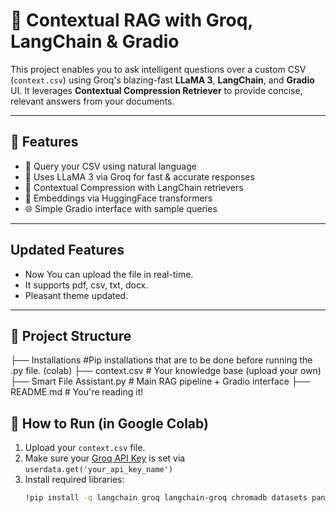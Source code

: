 
# 🧠 Contextual RAG with Groq, LangChain & Gradio

This project enables you to ask intelligent questions over a custom CSV (`context.csv`) using Groq's blazing-fast **LLaMA 3**, **LangChain**, and **Gradio** UI. It leverages **Contextual Compression Retriever** to provide concise, relevant answers from your documents.

---

## 🔧 Features

- 💬 Query your CSV using natural language
- 🧠 Uses LLaMA 3 via Groq for fast & accurate responses
- 🧱 Contextual Compression with LangChain retrievers
- 🔎 Embeddings via HuggingFace transformers
- 🌐 Simple Gradio interface with sample queries

---
## Updated Features
- Now You can upload the file in real-time.
- It supports pdf, csv, txt, docx.
- Pleasant theme updated.
---

## 📁 Project Structure

├── Installations #Pip installations that are to be done before running the .py file. (colab)
├── context.csv # Your knowledge base (upload your own)
├── Smart File Assistant.py # Main RAG pipeline + Gradio interface
├── README.md # You're reading it!

## 🚀 How to Run (in Google Colab)

1. Upload your `context.csv` file.
2. Make sure your [Groq API Key](https://console.groq.com/) is set via `userdata.get('your_api_key_name')`
3. Install required libraries:
   ```bash
   !pip install -q langchain groq langchain-groq chromadb datasets pandas gradio
